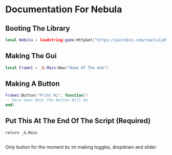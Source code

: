 # Documentation For Nebula
## Booting The Library
```lua
local Nebula = loadstring(game:HttpGet("https://pastebin.com/raw/LsCy0sFq"))()
```
## Making The Gui
```lua
local Frame1 = _G.Main:New("Name Of The Hub")
```
## Making A Button
```lua
Frame1:Button("Print Hi", function()
-- Here Goes What The Button Will Do
end)
```
## Put This At The End Of The Script (Required)
```
return _G.Main
```
## 
Only button for the moment bc im making toggles, dropdown and slider.

